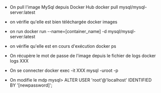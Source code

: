 - On pull l'image MySql depuis Docker Hub 
docker pull mysql/mysql-server:latest

- on vérifie qu'elle est bien téléchargée
docker images

- on run 
docker run --name=[container_name] -d mysql/mysql-server:latest

- on vérifie qu'elle est en cours d'exécution
docker ps

- On récupère le mot de passe de l'image depuis le fichier de logs 
docker logs XXX

- On se connecter 
docker exec -it XXX mysql -uroot -p

- On modifie le mdp 
mysql> ALTER USER 'root'@'localhost' IDENTIFIED BY '[newpassword]';
